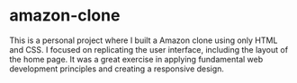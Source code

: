 # amazon-clone
This is a personal project where I built a Amazon clone using only HTML and CSS. I focused on replicating the user interface, including the layout of the home page. It was a great exercise in applying fundamental web development principles and creating a responsive design.
